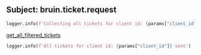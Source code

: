 ## Subject: bruin.ticket.request

```python
logger.info(f'Collecting all tickets for client id: {params["client_id"]}...')
```

[get_all_filtered_tickets](../repositories/bruin_repository/get_all_filtered_tickets.md)

```python
logger.info(f'All tickets for client id: {params["client_id"]} sent')
```
